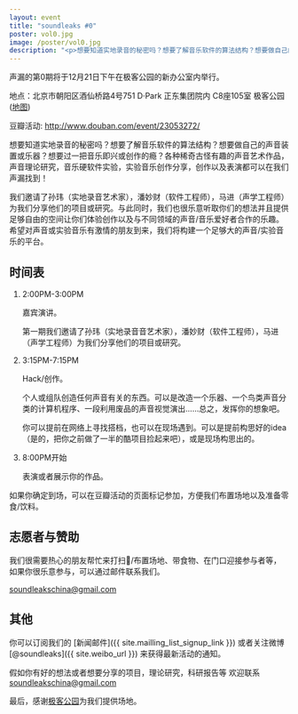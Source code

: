```yaml
---
layout: event
title: "soundleaks #0"
poster: vol0.jpg
image: /poster/vol0.jpg
description: "<p>想要知道实地录音的秘密吗？想要了解音乐软件的算法结构？想要做自己的声音装置或乐器？想要过一把音乐即兴或创作的瘾？各种稀奇古怪有趣的声音艺术作品，声音理论研究，音乐硬软件实验，实验音乐创作分享，创作以及表演都可以在我们声漏找到！</p>\ <p>我们邀请了孙玮（实地录音艺术家），潘妙财（软件工程师），马进（声学工程师）为我们分享他们的项目或研究。与此同时，我们也很乐意听取你们的想法并且提供足够自由的空间让你们体验创作以及与不同领域的声音/音乐爱好者合作的乐趣。希望对声音或实验音乐有激情的朋友到来，我们将构建一个足够大的声音/实验音乐的平台。</p>"
---
```


声漏的第0期将于12月21日下午在极客公园的新办公室内举行。

地点：北京市朝阳区酒仙桥路4号751 D·Park 正东集团院内 C8座105室 极客公园([地图](http://goo.gl/maps/E0O3f))

豆瓣活动: <http://www.douban.com/event/23053272/>


想要知道实地录音的秘密吗？想要了解音乐软件的算法结构？想要做自己的声音装置或乐器？想要过一把音乐即兴或创作的瘾？各种稀奇古怪有趣的声音艺术作品，声音理论研究，音乐硬软件实验，实验音乐创作分享，创作以及表演都可以在我们声漏找到！

 我们邀请了孙玮（实地录音艺术家），潘妙财（软件工程师），马进（声学工程师）为我们分享他们的项目或研究。与此同时，我们也很乐意听取你们的想法并且提供足够自由的空间让你们体验创作以及与不同领域的声音/音乐爱好者合作的乐趣。希望对声音或实验音乐有激情的朋友到来，我们将构建一个足够大的声音/实验音乐的平台。


## 时间表

1. 2:00PM-3:00PM

    嘉宾演讲。

    第一期我们邀请了孙玮（实地录音音艺术家），潘妙财（软件工程师），马进（声学工程师）为我们分享他们的项目或研究。

2. 3:15PM-7:15PM

    Hack/创作。

      个人或组队创造任何声音有关的东西。可以是改造一个乐器、一个鸟类声音分类的计算机程序、一段利用废品的声音视觉演出……总之，发挥你的想象吧。

    你可以提前在网络上寻找搭档，也可以在现场遇到。可以是提前构思好的idea（是的，把你之前做了一半的酷项目捡起来吧），或是现场构思出的。

3. 8:00PM开始

    表演或者展示你的作品。


如果你确定到场，可以在豆瓣活动的页面标记参加，方便我们布置场地以及准备零食/饮料。

## 志愿者与赞助

我们很需要热心的朋友帮忙来打扫/布置场地、带食物、在门口迎接参与者等，
如果你很乐意参与，可以通过邮件联系我们。

<soundleakschina@gmail.com>


## 其他

你可以订阅我们的 [新闻邮件]({{ site.mailling_list_signup_link }}) 或者关注微博 [@soundleaks]({{ site.weibo_url }}) 来获得最新活动的通知。

假如你有好的想法或者想要分享的项目，理论研究，科研报告等
欢迎联系<soundleakschina@gmail.com>

最后，感谢[极客公园](http://www.geekpark.net/)为我们提供场地。
